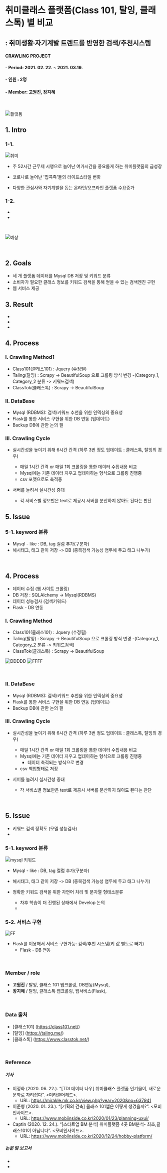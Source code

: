 # 취미클래스 플랫폼(Class 101, 탈잉, 클래스톡) 별 비교
## : 취미생활∙자기계발 트렌드를 반영한 검색/추천시스템
#### CRAWLING PROJECT
#### - Period: 2021. 02. 22. ~ 2021. 03.19.
#### - 인원 : 2명
#### - Member: 고원진, 장지혜
<br/>


![플랫폼](https://user-images.githubusercontent.com/75402257/109494745-a6324d00-7ad1-11eb-86a8-675130405701.png)
<br/>

## 1. Intro

### 1-1.

![취미](https://user-images.githubusercontent.com/75402257/109493201-7b46f980-7acf-11eb-8855-40666dccf54e.png)

- 주 52시간 근무제 시행으로 늘어난 여가시간을 풍요롭게 하는 취미플랫폼의 급성장 

- 코로나로 늘어난 '집콕족'들의 라이프스타일 변화

- 다양한 관심사와 자기계발을 돕는 온라인/오프라인 플랫폼 수요증가
 
### 1-2.

-

-


<br/>

![예상](https://user-images.githubusercontent.com/75402257/110046690-d9096900-7d8f-11eb-89e6-6fa1be4234bd.PNG)

<br/>

## 2. Goals

- 세 개 플랫폼 데이터를 Mysql DB 저장 및 키워드 분류
- 소비자가 필요한 클래스 정보를 키워드 검색을 통해 얻을 수 있는 검색엔진 구현
 - 웹 서비스 제공

## 3. Result

- 
- 
- 



## 4. Process

### I. Crawling Method1
- Class101(클래스101) : Jquery (수정필)
- Taling(탈잉) : Scrapy -> BeautifulSoup 으로 크롤링 방식 변경
   -(Category_1, Category_2 분류 -> 키워드검색)
- ClassTok(클래스톡) : Scrapy -> BeautifulSoup   

### II. DataBase
- Mysql (RDBMS): 검색/키워드 추천을 위한 인덱싱의 중요성
- Flask를 통한 서비스 구현을 위한 DB 연동 (업데이트)
- Backup DB에 관한 논의 필

### III. Crawling Cycle

- 실시간성을 높이기 위해 6시간 간격 (하루 3번 정도 업데이트 : 클래스톡, 탈잉의 경우)
   - 매일 1시간 간격 or 매일 1회 크롤링을 통한 데이터 수집내용 비교
   - Mysql에는 기존 데이터 지우고 업데이하는 형식으로 크롤링 진행중
   - csv 포맷으로도 축적중 
   
- 서버를 늘려서 실시간성 증대 
   - 각 서비스별 정보만은 text로 제공시 서버를 분산하지 않아도 된다는 판단

## 5. Issue
### 5-1. keyword 분류
- Mysql - like : DB, tag 컬럼 추가(구분자)
- 해시태그, 태그 같이 저장 -> DB (중복검색 가능성 염두에 두고 태그 나누기)

<br/>


## 4. Process
- 데이터 수집 (웹 사이트 크롤링)
- DB 저장 : SQLAlchemy -> Mysql(RDBMS) 
- 데이터 성능검사 (검색키워드)
- Flask - DB 연동


### I. Crawling Method

- Class101(클래스101) : Jquery (수정필)
- Taling(탈잉) : Scrapy -> BeautifulSoup 으로 크롤링 방식 변경
   -(Category_1, Category_2 분류 -> 키워드검색)
- ClassTok(클래스톡) : Scrapy -> BeautifulSoup   

![DDDDD](https://user-images.githubusercontent.com/75402257/111388305-6040d000-86f2-11eb-8ba7-4507b8ab9b7f.PNG) ![FFFF](https://user-images.githubusercontent.com/75402257/111388311-620a9380-86f2-11eb-9ef9-3bd3b5e7afbe.PNG)

<br/>

### II. DataBase

- Mysql (RDBMS): 검색/키워드 추천을 위한 인덱싱의 중요성
- Flask를 통한 서비스 구현을 위한 DB 연동 (업데이트)
- Backup DB에 관한 논의 필

### III. Crawling Cycle
- 실시간성을 높이기 위해 6시간 간격 (하루 3번 정도 업데이트 : 클래스톡, 탈잉의 경우)

   - 매일 1시간 간격 or 매일 1회 크롤링을 통한 데이터 수집내용 비교
   - Mysql에는 기존 데이터 지우고 업데이하는 형식으로 크롤링 진행중
      - 데이터 축적되는 방식으로 변경 
   - csv 백업형태로 저장


- 서버를 늘려서 실시간성 증대 
   - 각 서비스별 정보만은 text로 제공시 서버를 분산하지 않아도 된다는 판단

<br/>

## 5. Issue

- 키워드 검색 정확도 (모델 성능검사)
- 

### 5-1. keyword 분류

![mysql 키워드](https://user-images.githubusercontent.com/75402257/111082179-46648900-854a-11eb-8266-45f7414260c0.PNG)
<br/>

- Mysql - like : DB, tag 컬럼 추가(구분자)

- 해시태그, 태그 같이 저장 -> DB (중복검색 가능성 염두에 두고 태그 나누기)

- 정확한 키워드 검색을 위한 자연어 처리 및 문자열 형태소분류
  - 차후 학습이 더 진행된 상태에서 Develop 논의
  - 
### 5-2. 서비스 구현

![FF](https://user-images.githubusercontent.com/75402257/111388270-54550e00-86f2-11eb-9c8b-cb320b8f1b37.PNG)
- Flask를 이용해서 서비스 구현가능: 검색/추천 시스템(키 값 별도로 빼기)
  - Flask - DB 연동


<br/>

### Member / role

- **고원진** / 탈잉, 클래스 101 웹크롤링, DB연동(Mysql),
- **장지혜** / 탈잉, 클래스톡 웹크롤링, 웹서비스(Flask), 

<br/>



### Data 출처

- [클래스101] (https://class101.net/)
- [탈잉] (https://taling.me/)
- [클래스톡] (https://www.classtok.net/)



<br/>



### Reference


##### 기사
- 이정화 (2020. 06. 22.). “[TDI 데이터 나우] 취미클래스 플랫폼 인기몰이, 새로운 문화로 자리잡다”. <미라클어헤드>.
  - URL: https://mirakle.mk.co.kr/view.php?year=2020&no=637941
- 이준형 (2020. 01. 23.). “[기획의 건축] 클래스 101앱은 어떻게 생겼을까?”. <모비인사이드>.
  - URL: https://www.mobiinside.co.kr/2020/01/23/planning-uxui/
- Captin (2020. 12. 24.). “[스타트업 BM 분석] 취미플랫폼 4곳 BM분석- 최초,클래스101이 아닙니다”. <모비인사이드>.
  - URL: https://www.mobiinside.co.kr/2020/12/24/hobby-platform/



##### 논문 및 보고서
-

-


